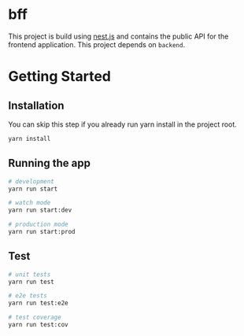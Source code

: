 # bff

This project is build using [nest.js](https://nestjs.com/) and contains the public API for the frontend application. This project depends on `backend`.

# Getting Started

## Installation

You can skip this step if you already run yarn install in the project root.

```bash
yarn install 
```

## Running the app

```bash
# development
yarn run start

# watch mode
yarn run start:dev

# production mode
yarn run start:prod
```

## Test

```bash
# unit tests
yarn run test

# e2e tests
yarn run test:e2e

# test coverage
yarn run test:cov
```
